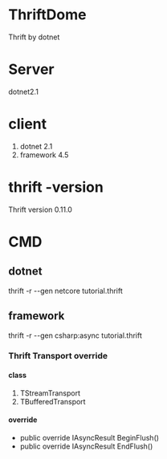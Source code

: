 # ThriftDome

Thrift by dotnet

# Server

dotnet2.1 

# client

1. dotnet 2.1
2. framework 4.5


# thrift -version

Thrift version 0.11.0

# CMD

## dotnet 
thrift -r --gen netcore tutorial.thrift

## framework

thrift -r --gen csharp:async tutorial.thrift  

### Thrift Transport override

#### class

1. TStreamTransport
2. TBufferedTransport

####  override

- public override IAsyncResult BeginFlush()
- public override IAsyncResult EndFlush()
